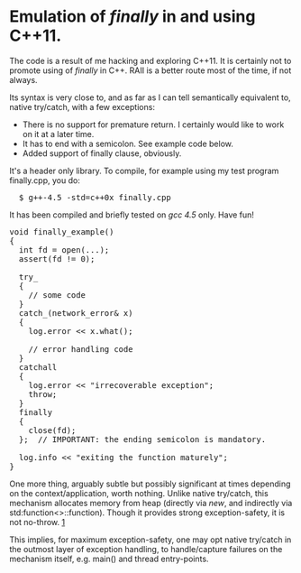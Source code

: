 Emulation of *finally* in and using C++11.
================================

The code is a result of me hacking and exploring C++11. It is certainly not to promote using of *finally* in C++. RAII is a better route most of the time, if not always.

Its syntax is very close to, and as far as I can tell semantically equivalent to, native try/catch, with a few exceptions:

* There is no support for premature return. I certainly would like to work on it at a later time.
* It has to end with a semicolon. See example code below.
* Added support of finally clause, obviously.

It's a header only library. To compile, for example using my test program finally.cpp, you do:
<pre>
  $ g++-4.5 -std=c++0x finally.cpp
</pre>

It has been compiled and briefly tested on *gcc 4.5* only. Have fun!

<pre>
void finally_example()
{
  int fd = open(...);
  assert(fd != 0);

  try_
  {
    // some code
  }
  catch_(network_error& x)
  {
    log.error &lt;&lt; x.what();

    // error handling code
  }
  catchall
  {
    log.error &lt;&lt; "irrecoverable exception";
    throw;
  }
  finally
  {
    close(fd);
  };  // IMPORTANT: the ending semicolon is mandatory.

  log.info &lt;&lt; "exiting the function maturely";
}
</pre>

One more thing, arguably subtle but possibly significant at times depending on the context/application, worth nothing. Unlike native try/catch, this mechanism allocates memory from heap (directly via *new*, and indirectly via std:function<>::function). Though it provides strong exception-safety, it is not no-throw. [1]

This implies, for maximum exception-safety, one may opt native try/catch in the outmost layer of exception handling, to handle/capture failures on the mechanism itself, e.g. main() and thread entry-points.

  [1]: http://en.wikipedia.org/wiki/Exception_guarantees        "Exception guarantees"